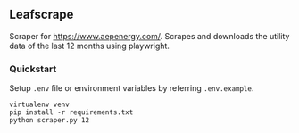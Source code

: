 ## Leafscrape

Scraper for https://www.aepenergy.com/. Scrapes and downloads the utility data
of the last 12 months using playwright.

### Quickstart

Setup `.env` file or environment variables by referring `.env.example`.

```
virtualenv venv
pip install -r requirements.txt
python scraper.py 12
```
